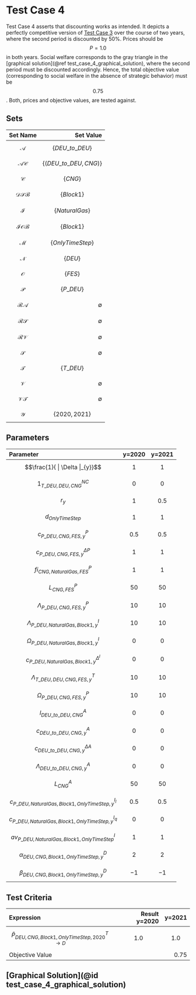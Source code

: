 # Test Case 4
Test Case 4 asserts that discounting works as intended. It depicts a perfectly competitive version of [Test Case 3](@ref) over the course of two years, where the second period is discounted by 50\%. Prices should be $$P=1.0$$ in both years. Social welfare corresponds to the gray triangle in the [graphical solution](@ref test_case_4_graphical_solution), where the second period must be discounted accordingly. Hence, the total objective value (corresponding to social welfare in the absence of strategic behavior) must be $$0.75$$. Both, prices and objective values, are tested against.

## Sets
|Set Name|Set Value|
|:----- | ---: |
|$$\mathcal{A}$$ | $$\{DEU\_to\_DEU\}$$|
|$$\mathcal{AC}$$ | $$\{(DEU\_to\_DEU,CNG)\}$$|
|$$\mathcal{C}$$ | $$\{CNG\}$$|
|$$\mathcal{DSB}$$ | $$\{Block 1\}$$|
|$$\mathcal{I}$$ | $$\{Natural Gas\}$$|
|$$\mathcal{IOB}$$ | $$\{Block 1\}$$|
|$$\mathcal{M}$$ | $$\{OnlyTimeStep\}$$|
|$$\mathcal{N}$$ | $$\{DEU\}$$|
|$$\mathcal{O}$$ | $$\{FES\}$$|
|$$\mathcal{P}$$ | $$\{P\_DEU\}$$|
|$$\mathcal{RA}$$ | ∅|
|$$\mathcal{RS}$$ | ∅|
|$$\mathcal{RV}$$ | ∅|
|$$\mathcal{S}$$ | ∅|
|$$\mathcal{T}$$ | $$\{T\_DEU\}$$|
|$$\mathcal{V}$$ | ∅|
|$$\mathcal{VT}$$ | ∅|
|$$\mathcal{Y}$$ | $$\{2020,2021\}$$

## Parameters
|Parameter|y=2020|y=2021|
|:----- | ---: | ---: |
|$$\frac{1}{ \| \Delta \|_{y}}$$ | $$1$$ | $$1$$|
|$${1}^{NC}_{T\_DEU,DEU,CNG}$$ | $$0$$ | $$0$$|
|$$r_{y}$$ | $$1$$ | $$0.5$$|
|$$d_{OnlyTimeStep}$$ | $$1$$ | $$1$$|
|$$c^{P}_{P\_DEU,CNG,FES,y}$$ | $$0.5$$ | $$0.5$$|
|$$c^{\Delta P}_{P\_DEU,CNG,FES,y}$$ | $$1$$ | $$1$$|
|$$fi^{P}_{CNG,Natural Gas,FES}$$ | $$1$$ | $$1$$|
|$$L^{P}_{CNG,FES}$$ | $$50$$ | $$50$$|
|$$\Lambda^{P}_{P\_DEU,CNG,FES,y}$$ | $$10$$ | $$10$$|
|$$\Lambda^{I}_{P\_DEU,Natural Gas,Block 1,y}$$ | $$10$$ | $$10$$|
|$$\Omega^{I}_{P\_DEU,Natural Gas,Block 1,y}$$ | $$0$$ | $$0$$|
|$$c^{\Delta^{I}}_{P\_DEU,Natural Gas,Block 1,y}$$ | $$0$$ | $$0$$|
|$$\Lambda^{T}_{T\_DEU,DEU,CNG,FES,y}$$ | $$10$$ | $$10$$|
|$$\Omega^{P}_{P\_DEU,CNG,FES,y}$$ | $$10$$  | $$10$$ |
|$$l^{A}_{DEU\_to\_DEU,CNG}$$ | $$0$$ | $$0$$|
|$$c^{A}_{DEU\_to\_DEU,CNG,y}$$ | $$0$$ | $$0$$|
|$$c^{\Delta A}_{DEU\_to\_DEU,CNG,y}$$ | $$0$$ | $$0$$|
|$$\Lambda^{A}_{DEU\_to\_DEU,CNG,y}$$ | $$0$$ | $$0$$|
|$$L^{A}_{CNG}$$ | $$50$$ | $$50$$|
|$$c^{I_{l}}_{P\_DEU,Natural Gas,Block 1,OnlyTimeStep,y}$$ | $$0.5$$ | $$0.5$$ |
|$$c^{I_{q}}_{P\_DEU,Natural Gas,Block 1,OnlyTimeStep,y}$$ | $$0$$ | $$0$$ |
|$$av^{I}_{P\_DEU,Natural Gas,Block 1,OnlyTimeStep}$$ | $$1$$ | $$1$$ |
|$$\alpha^{D}_{DEU,CNG,Block 1,OnlyTimeStep,y}$$ | $$2$$ | $$2$$|
|$$\beta^{D}_{DEU,CNG,Block 1,OnlyTimeStep,y}$$ | $$-1$$ | $$-1$$|

## Test Criteria
|Expression|Result y=2020|y=2021|
|:----- | ---: | ---: |
|$$\tilde{P}^{T \rightarrow D}_{DEU,CNG,Block 1,OnlyTimeStep,2020}$$ | $$1.0$$| $$1.0$$|
|Objective Value | | 0.75|

## [Graphical Solution](@id test_case_4_graphical_solution)
